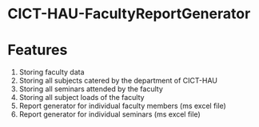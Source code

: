 # CICT-HAU-FacultyReportGenerator

# Features
1) Storing faculty data
2) Storing all subjects catered by the department of CICT-HAU
3) Storing all seminars attended by the faculty
4) Storing all subject loads of the faculty
5) Report generator for individual faculty members (ms excel file)
6) Report generator for individual seminars (ms excel file) 
